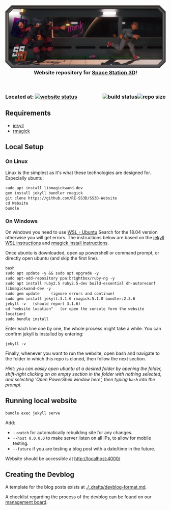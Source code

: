 <h3 align="center"><img src="assets/img/SS3DBanner3.png" alt="SS3D_Banner">Website repository for <a href="https://ss3d.space/">Space Station 3D</a>!</h3>

<br>

<h3>Located at:
<a href="https://ss3d.space/"><img src="https://img.shields.io/website?down_color=red&down_message=offline&label=ss3d.space&up_color=green&up_message=online&url=https%3A%2F%2Fss3d.space" alt="website status"></a>
<a href="https://github.com/RE-SS3D/SS3D-Website"><img src="https://img.shields.io/github/repo-size/RE-SS3D/SS3D-Website?color=yellow&style=plastic" alt="repo size" align="right"></a>
<a href="https://github.com/RE-SS3D/SS3D-Website/blob/release/.github/workflows/build.yml"><img src="https://img.shields.io/github/actions/workflow/status/RE-SS3D/SS3D-Website/build.yml" alt="build status" align="right"></a>
<h3>

## Requirements

- [jekyll](https://jekyllrb.com/docs/installation/)
- [rmagick](https://github.com/rmagick/rmagick)

## Local Setup

### On Linux

Linux is the simplest as it's what these technologies are designed for. Especially ubuntu:

    sudo apt install libmagickwand-dev
    gem install jekyll bundler rmagick
    git clone https://github.com/RE-SS3D/SS3D-Website
    cd Website
    bundle

### On Windows

On windows you need to use [WSL - Ubuntu](https://www.microsoft.com/en-nz/p/ubuntu-1804-lts/9n9tngvndl3q?rtc=1&activetab=pivot:overviewtab) Search for the 18.04 version otherwise you will get errors. The instructions below are based on the [jekyll WSL instructions](https://jekyllrb.com/docs/installation/windows/) and [rmagick install instructions](https://github.com/rmagick/rmagick).

Once ubuntu is downloaded, open up powershell or command prompt, or directly open ubuntu (and skip the first line).

    bash
    sudo apt update -y && sudo apt upgrade -y
    sudo apt-add-repository ppa:brightbox/ruby-ng -y
    sudo apt install ruby2.5 ruby2.5-dev build-essential dh-autoreconf libmagickwand-dev -y
    sudo gem update     (ignore errors and continue)
    sudo gem install jekyll:3.1.6 rmagick:5.1.0 bundler:2.3.6
    jekyll -v   (should report 3.1.6)
    cd "website location"   (or open the console form the website location)
    sudo bundle install

Enter each line one by one, the whole process might take a while.
You can confirm jekyll is installed by entering:

    jekyll -v

Finally, whenever you want to run the website, open bash and navigate to the folder in which this repo is cloned,
then follow the next section.

*Hint: you can easily open ubuntu at a desired folder by opening the folder, shift-right clicking on an empty section in the folder with nothing selected, and selecting 'Open PowerShell window here', then typing `bash` into the prompt.*

## Running local website

    bundle exec jekyll serve

Add:

- `--watch` for automatically rebuilding site for any changes.
- `--host 0.0.0.0` to make server listen on all IPs, to allow for mobile testing.
- `--future` if you are testing a blog post with a date/time in the future.

Website should be accessible at <http://localhost:4000/>

## Creating the Devblog

A template for the blog posts exists at [./_drafts/devblog-format.md](./_drafts/devblog-format.md).

A checklist regarding the process of the devblog can be found on our [management board](https://trello.com/c/jLB9dKJH).
